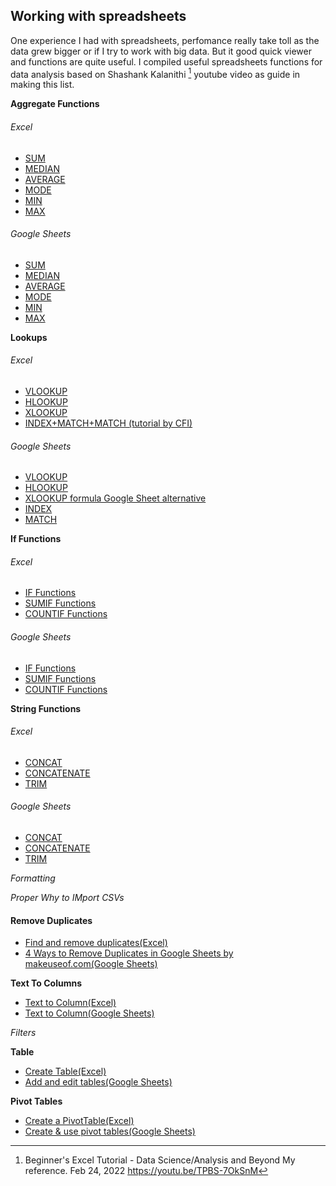 ## Working with spreadsheets

One experience I had with spreadsheets, perfomance really take toll as the data grew bigger or if I try to work with big data. But it good quick viewer and functions are quite useful. I compiled useful spreadsheets functions for data analysis based on Shashank Kalanithi [^1] youtube video as guide in making this list.

**Aggregate Functions**

###### Excel

- [SUM](https://support.microsoft.com/en-us/office/sum-function-043e1c7d-7726-4e80-8f32-07b23e057f89)
- [MEDIAN](https://support.microsoft.com/en-us/office/median-function-d0916313-4753-414c-8537-ce85bdd967d2)
- [AVERAGE](https://support.microsoft.com/en-us/office/average-function-047bac88-d466-426c-a32b-8f33eb960cf6)
- [MODE](https://support.microsoft.com/en-us/office/mode-function-e45192ce-9122-4980-82ed-4bdc34973120)
- [MIN](https://support.microsoft.com/en-us/office/min-function-61635d12-920f-4ce2-a70f-96f202dcc152)
- [MAX](https://support.microsoft.com/en-us/office/max-function-e0012414-9ac8-4b34-9a47-73e662c08098)

###### Google Sheets

- [SUM](https://support.google.com/docs/answer/3093669?hl=en)
- [MEDIAN](https://support.google.com/docs/answer/3094025?hl=en)
- [AVERAGE](https://support.google.com/docs/answer/3093615?hl=en&ref_topic=3105600)
- [MODE](https://support.google.com/docs/answer/3094029?hl=en)
- [MIN](https://support.google.com/docs/answer/3094017?hl=en)
- [MAX](https://support.google.com/docs/answer/3094013?hl=en)

**Lookups**

###### Excel  

- [VLOOKUP](https://support.microsoft.com/en-us/office/vlookup-function-0bbc8083-26fe-4963-8ab8-93a18ad188a1)
- [HLOOKUP](https://support.microsoft.com/en-us/office/hlookup-function-a3034eec-b719-4ba3-bb65-e1ad662ed95f)
- [XLOOKUP](https://support.microsoft.com/en-us/office/xlookup-function-b7fd680e-6d10-43e6-84f9-88eae8bf5929)
- [INDEX+MATCH+MATCH (tutorial by CFI)](https://corporatefinanceinstitute.com/resources/excel/study/index-match-formula-excel/)

###### Google Sheets

- [VLOOKUP](https://support.google.com/docs/answer/3093318?hl=en)
- [HLOOKUP](https://support.google.com/docs/answer/3093375?hl=en)
- [XLOOKUP formula Google Sheet alternative](https://support.google.com/docs/thread/66197457?hl=en)
- [INDEX](https://support.google.com/docs/answer/3098242?hl=en)
- [MATCH](https://support.google.com/docs/answer/3093378?hl=en)

**If Functions**

###### Excel  

- [IF Functions](https://support.microsoft.com/en-us/office/if-function-69aed7c9-4e8a-4755-a9bc-aa8bbff73be2)
- [SUMIF Functions](https://support.microsoft.com/en-us/office/sumif-function-169b8c99-c05c-4483-a712-1697a653039b)
- [COUNTIF Functions](https://support.microsoft.com/en-us/office/countif-function-e0de10c6-f885-4e71-abb4-1f464816df34)

###### Google Sheets

- [IF Functions](https://support.google.com/docs/answer/3093364?hl=en)
- [SUMIF Functions](https://support.google.com/docs/answer/3093583?hl=en)
- [COUNTIF Functions](https://support.google.com/docs/answer/3093480?hl=en)

**String Functions**

###### Excel

- [CONCAT](https://support.microsoft.com/en-us/office/concat-function-9b1a9a3f-94ff-41af-9736-694cbd6b4ca2)
- [CONCATENATE](https://support.microsoft.com/en-us/office/concatenate-function-8f8ae884-2ca8-4f7a-b093-75d702bea31d)
- [TRIM](https://support.microsoft.com/en-us/office/trim-function-410388fa-c5df-49c6-b16c-9e5630b479f9)

###### Google Sheets

- [CONCAT](https://support.google.com/docs/answer/3093592?hl=en)
- [CONCATENATE](https://support.google.com/docs/answer/3094123?hl=en)
- [TRIM](https://support.google.com/docs/answer/3094140?hl=en)

_Formatting_

_Proper Why to IMport CSVs_

#### Remove Duplicates

- [Find and remove duplicates(Excel)](https://support.microsoft.com/en-us/office/find-and-remove-duplicates-00e35bea-b46a-4d5d-b28e-66a552dc138d)
- [4 Ways to Remove Duplicates in Google Sheets by makeuseof.com(Google Sheets)](https://www.makeuseof.com/ways-to-remove-duplicates-in-google-sheets/)

**Text To Columns**
- [Text to Column(Excel)](https://support.microsoft.com/en-us/office/split-text-into-different-columns-with-the-convert-text-to-columns-wizard-30b14928-5550-41f5-97ca-7a3e9c363ed7)
- [Text to Column(Google Sheets)](https://support.google.com/docs/answer/6325535?hl=en&co=GENIE.Platform%3DDesktop)

_Filters_

**Table**

- [Create Table(Excel)](https://support.microsoft.com/en-us/office/create-a-table-in-excel-bf0ce08b-d012-42ec-8ecf-a2259c9faf3f)
- [Add and edit tables(Google Sheets)](https://support.google.com/docs/answer/1696711?hl=en&co=GENIE.Platform%3DDesktop&oco=0#zippy=)

**Pivot Tables**

- [Create a PivotTable(Excel)](https://support.microsoft.com/en-us/office/create-a-pivottable-to-analyze-worksheet-data-a9a84538-bfe9-40a9-a8e9-f99134456576)
- [Create & use pivot tables(Google Sheets)](https://support.google.com/docs/answer/1272900?hl=en)



[^1]: Beginner's Excel Tutorial - Data Science/Analysis and Beyond My reference. Feb 24, 2022 https://youtu.be/TPBS-7OkSnM
